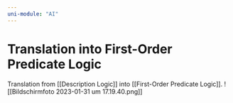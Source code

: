 ```yaml
---
uni-module: "AI"
---
```


# Translation into First-Order Predicate Logic

Translation from [[Description Logic]] into [[First-Order Predicate Logic]].
![[Bildschirm­foto 2023-01-31 um 17.19.40.png]]

